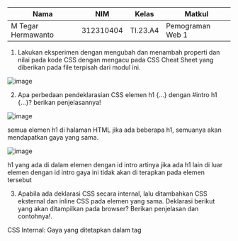 |Nama|NIM|Kelas|Matkul|
|----|---|-----|------|
|M Tegar Hermawanto|312310404|TI.23.A4|Pemograman Web 1|

1. Lakukan eksperimen dengan mengubah dan menambah properti dan nilai pada kode CSS dengan mengacu pada CSS Cheat Sheet yang diberikan pada file terpisah dari modul ini.

![image](https://github.com/user-attachments/assets/1c3d9fec-483b-4b62-a1be-3094ed2d5dee)

2. Apa perbedaan pendeklarasian CSS elemen h1 {...} dengan #intro h1 {...}? berikan penjelasannya!

![image](https://github.com/user-attachments/assets/e6eb3a57-2358-4ca5-8e33-2beb2caaf687)

semua elemen h1 di halaman HTML jika ada beberapa h1, semuanya akan mendapatkan gaya yang sama.

![image](https://github.com/user-attachments/assets/cf5f9d24-761a-4bd0-bb3f-a6e192f971b3)

h1 yang ada di dalam elemen dengan id intro artinya jika ada h1 lain di luar elemen dengan id intro gaya ini tidak akan di terapkan pada elemen tersebut

3. Apabila ada deklarasi CSS secara internal, lalu ditambahkan CSS eksternal dan inline CSS pada elemen yang sama. Deklarasi berikut yang akan ditampilkan pada browser? Berikan penjelasan dan contohnya!.

CSS Internal: Gaya yang ditetapkan dalam tag <style> akan diterapkan jika tidak ada inline CSS. Dalam contoh ini, color: blue; tidak akan terlihat.

contohnya

            h1{

                color: #green; /* CSS Eksternal */

CSS Eksternal: Gaya yang ditetapkan dalam file eksternal akan diterapkan terakhir dan hanya jika tidak ada inline CSS atau CSS internal yang lebih spesifik. Dalam contoh ini, color: green; tidak akan terlihat.

contohnya  

            h1{

                color: blue; /* CSS Internal */
              
4. Pada sebuah elemen HTML ID dan Class, apabila masing-masing selector tersebut terdapat deklarasi CSS, maka terdapat deklarasi yang akan ditampilkan pada browser? Berikan penjelasan dan contohnya!.

Ketika menggunakan CSS, elemen HTML dapat memiliki beberapa deklarasi gaya yang diterapkan padanya. Dalam hal ini, jika sebuah elemen memiliki ID dan class, dan masing-masing memiliki deklarasi CSS, prioritas atau spesifisitas dari selector akan menentukan gaya mana yang diterapkan.

contohnya

ini yang akan di tampikan id selector

![image](https://github.com/user-attachments/assets/031502b6-3caf-43f1-a3c7-be6a23f497c9)

ini yang akan di tampilkan class

![image](https://github.com/user-attachments/assets/afc7d7b2-ae61-492c-892c-c21f845eac6e)
